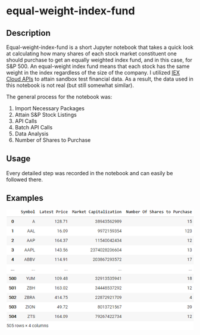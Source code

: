 # equal-weight-index-fund

## Description

Equal-weight-index-fund is a short Jupyter notebook that takes a quick look at calculating how many shares of each stock market constituent one should purchase to get an equally weighted index fund, and in this case, for S&P 500. An equal-weight index fund means that each stock has the same weight in the index regardless of the size of the company. I utilized [IEX Cloud APIs](https://iexcloud.io/docs/api/) to attain sandbox test financial data. As a result, the data used in this notebook is not real (but still somewhat similar).

The general process for the notebook was:

1. Import Necessary Packages
2. Attain S&P Stock Listings
3. API Calls
4. Batch API Calls
5. Data Analysis
6. Number of Shares to Purchase

## Usage

Every detailed step was recorded in the notebook and can easily be followed there.

## Examples

![](images/equal_weight.PNG)
